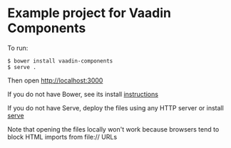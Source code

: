 # Example project for Vaadin Components

To run:
```
$ bower install vaadin-components
$ serve .
```
Then open [http://localhost:3000](http://localhost:3000/index.html)

If you do not have Bower, see its install [instructions](http://bower.io/#install-bower)

If you do not have Serve, deploy the files using any HTTP server or
install [serve](https://www.npmjs.com/package/serve)

Note that opening the files locally won't work because browsers tend
to block HTML imports from file:// URLs
